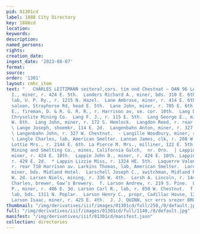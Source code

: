 ```yaml
---
pid: 01301cd
label: 1888 City Directory
key: 1888cd
location: 
keywords: 
description: 
named_persons: 
rights: 
creation_date: 
ingest_date: '2023-08-07'
format: 
source: 
order: '1301'
layout: cmhc_item
text: "   CHARLES LEITZMANN seitera?,cors. tim ond Chestnat — DAN 96 LAR  Lancto Sol.
  I., miner, r. 424 E. 5th.  Landers Richard A., miner, bds. 310 E. 6th.  Landry Louis,
  lab, U. P. Ry., r. 1215 N. Hazel.  Lane Ambrose, miner, r. 414 E. 6th.  Lane Bartholomew,
  saloon, Strayhorse Rd, head E. 5th.  Lane John, miner, r. 705 E. 6th.  Lane Joseph
  E., fireman, D. & R. G. R. R., r. Harrison av, se. cor. 10th.  Lang David, miner,
  Chrysolite Mining Co.  Lang F. J., r. 115 E. 5th.  Lang George E., miner, r. 208
  W. 6th.  Lang John, miner, r. 172 S. Hemlock.  Langdon Reed, r. rear 221 E. 3d.
  \ Lange Joseph, shoemkr, 114 E. 2d.  Langenbahn Anton, miner, r. 327 W. Chestnut.
  \ Langenbahn John, r. 327 W. Chestnut.  - Langille Woodbury, miner, r. 614 E. 4th.
  \ Langle Charles, lab, American Smelter. Lannan James, clk, r. 208 W. 2d. Lanphier
  Lottie Mrs., r. 2144 E. 6th. La Pierce M. Mrs., milliner, 122 E. 5th.  : La Plata
  Mining and Smelting Co., mines, California Gulch,  nr. Oro.  | Lappin James V.,
  miner, r. 424 E. 10th.  Lappin John D., miner, r. 424 E. 10th. Lappin John J., miner,
  r. 429 E. 2d.  * Lappin Lizzie Miss, r. 1324 HE. 5th.  Laquerre Valentine, painter,
  r. rear 710 Harrison av. Larkins Thomas, lab, American Smelter.  Laroshall Joseph,
  miner, bds. Midland Hotel.  Larschell Joseph C., switchman, Midland Ry., r. 212
  W. 2d. Larsen Niels, mining, r. 336 W. 4th.  Larsh A. Lincoln, r. 144 W. 3d.  Larsh
  Charles, brewer, Gaw’s Brewery.  f. Larson Andrew, r. 219 S. Pine.  Larson Andrew
  P., miner, r. 406 E. 3d. Larson Carl R., lab, r. 850 W. Chestnut.  f Larson Charles,
  lab, bds. 1311 N. Poplar.  Larson Henry C., propr, Cadillac House, 1315 N. Poplar.
  Larson Isaac, miner, r. 425 E. 4th.  J. J. QUINN, scr errs srezer BRUSHES    "
thumbnail: "/img/derivatives/iiif/images/01301cd/full/250,/0/default.jpg"
full: "/img/derivatives/iiif/images/01301cd/full/1140,/0/default.jpg"
manifest: "/img/derivatives/iiif/01301cd/manifest.json"
collection: directories
---
```

